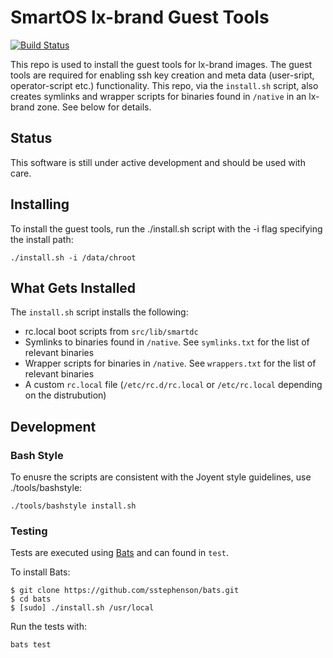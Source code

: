 # SmartOS lx-brand Guest Tools

[![Build Status](https://travis-ci.org/joyent/sdc-vmtools-lx-brand.svg?branch=master)](https://travis-ci.org/joyent/sdc-vmtools-lx-brand)

This repo is used to install the guest tools for lx-brand images. The guest tools are required for enabling ssh key creation and meta data (user-sript, operator-script etc.) functionality. This repo, via the `install.sh` script, also creates symlinks and wrapper scripts for binaries found in `/native` in an lx-brand zone. See below for details.

## Status

This software is still under active development and should be used with care.

## Installing

To install the guest tools, run the ./install.sh script with the -i flag specifying the install path:

    ./install.sh -i /data/chroot

## What Gets Installed

The `install.sh` script installs the following:

- rc.local boot scripts from `src/lib/smartdc`
- Symlinks to binaries found in `/native`. See `symlinks.txt` for the list of relevant binaries
- Wrapper scripts for binaries in `/native`. See `wrappers.txt` for the list of relevant binaries
- A custom `rc.local` file (`/etc/rc.d/rc.local` or `/etc/rc.local` depending on the distrubution)

## Development

### Bash Style

To enusre the scripts are consistent with the Joyent style guidelines, use ./tools/bashstyle:

    ./tools/bashstyle install.sh

### Testing

Tests are executed using [Bats](https://github.com/sstephenson/bats) and can found in `test`.

To install Bats:

    $ git clone https://github.com/sstephenson/bats.git
    $ cd bats
    $ [sudo] ./install.sh /usr/local

Run the tests with:

    bats test
